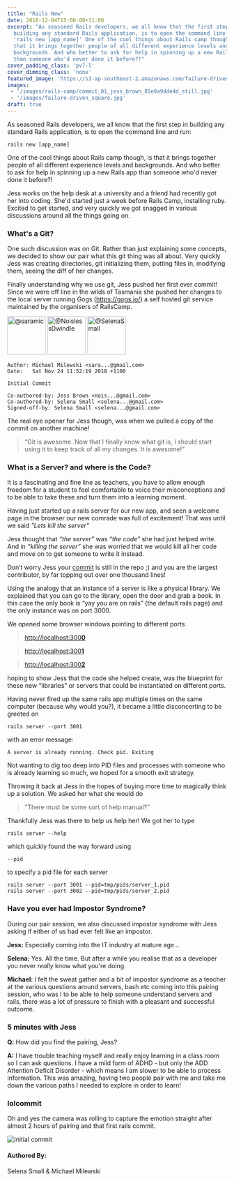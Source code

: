 ```yaml
---
title: "Rails New"
date: 2018-12-04T15:00:00+11:00
excerpt: "As seasoned Rails developers, we all know that the first step in
  building any standard Rails application, is to open the command line and run
  'rails new [app_name]' One of the cool things about Rails camp though, is
  that it brings together people of all different experience levels and
  backgrounds. And who better to ask for help in spinning up a new Rails app
  than someone who'd never done it before?!"
cover_padding_class: 'pv7-l'
cover_dimming_class: 'none'
featured_image: 'https://s3-ap-southeast-2.amazonaws.com/failure-driven-blog/railscamp-24-woodfield-hobart/commit_01_jess_brown_85e0a9dde4d.gif'
images:
 - '/images/rails-camp/commit_01_jess_brown_85e0a9dde4d_still.jpg'
 - '/images/failure-driven_square.jpg'
draft: true
---
```


As seasoned Rails developers, we all know that the first step in building any standard Rails application, is to open the command line and run:

    rails new [app_name]

One of the cool things about Rails camp though, is that it brings together people of all different experience levels and backgrounds.
And who better to ask for help in spinning up a new Rails app than someone who'd never done it before?!

Jess works on the help desk at a university and a friend had recently got her into coding. She'd started just a week before Rails Camp, installing ruby.
Excited to get started, and very quickly we got snagged in various discussions around all the things going on.

### What's a Git?

One such discussion was on Git. Rather than just explaining some concepts, we decided to show our pair what this git thing was all about.
Very quickly Jess was creating directories, git initializing them, putting files in, modifying them, seeing the diff of her changes.

Finally understanding why we use git, Jess pushed her first ever commit! Since we were off line in the wilds of Tasmania she pushed her changes to the local server running
Gogs (https://gogs.io/) a self hosted git service maintained by the organisers of RailsCamp.

<img alt="@saramic" src="//github.com/saramic.png" style="display: inline; width: 88px;" height="88" />
<img alt="@NoislessDwindle" src="//github.com/noiselessdwindle.png" style="display: inline; width: 88px;" height="88" />
<img alt="@SelenaSmall" src="//github.com/SelenaSmall.png" style="display: inline; width: 88px;" height="88" />

    Author: Michael Milewski <sara...@gmail.com>
    Date:   Sat Nov 24 11:52:19 2018 +1100

    Initial Commit

    Co-authored-by: Jess Brown <nois...@gmail.com>
    Co-authored-by: Selena Small <selena...@gmail.com>
    Signed-off-by: Selena Small <selena...@gmail.com>

The real eye opener for Jess though, was when we pulled a copy of the commit on another machine!

> “Git is awesome. Now that I finally know what git is, I should start using it to keep track of all my changes. It is awesome!”

### What is a Server? and where is the Code?

It is a fascinating and fine line as teachers, you have to allow enough freedom for a student to feel comfortable
to voice their misconceptions and to be able to take these and turn them into a learning moment.

Having just started up a rails server for our new app, and seen a welcome page in the browser our new comrade was full of excitement!
That was until we said _"Lets kill the server"_

Jess thought that _“the server”_ was _“the code”_ she had just helped write. And in _“killing the server”_ she was worried
that we would kill all her code and move on to get someone to write it instead.

Don’t worry Jess your [commit](https://github.com/failure-driven/railscamp-search-term/graphs/contributors) is still in the repo ;)
and you are the largest contributor, by far topping out over one thousand lines!

Using the analogy that an instance of a server is like a physical library. We explained that you can go to the library,
open the door and grab a book. In this case the only book is “yay you are on rails” (the default rails page) and the only instance was on port 3000.

We opened some browser windows pointing to different ports

> [http://localhost:300**0**](http://localhost:3000)

> [http://localhost:300**1**](http://localhost:3001)

> [http://localhost:300**2**](http://localhost:3002)

hoping to show Jess that the code she helped create, was the blueprint for these new “libraries” or servers that could be instantiated on different ports.

Having never fired up the same rails app multiple times on the same computer (because why would you?), it became a little
disconcerting to be greeted on

    rails server --port 3001

with an error message:

    A server is already running. Check pid. Exiting

Not wanting to dig too deep into PID files and processes with someone who is already learning so much, we hoped for a smooth exit strategy.

Throwing it back at Jess in the hopes of buying more time to magically think up a solution. We asked her what she would do

> "There must be some sort of help manual?"

Thankfully Jess was there to help us help her! We got her to type

    rails server --help

which quickly found the way forward using

    --pid

to specify a pid file for each server

    rails server --port 3001 --pid=tmp/pids/server_1.pid
    rails server --port 3002 --pid=tmp/pids/server_2.pid

### Have you ever had Impostor Syndrome?

During our pair session, we also discussed impostor syndrome with Jess asking if either of us had ever felt like an impostor.

**Jess:** Especially coming into the IT industry at mature age...

**Selena:** Yes. All the time. But after a while you realise that as a developer you never _really_ know what you're doing.

**Michael:** I felt the sweat gather and a bit of impostor syndrome as a teacher at the various questions around servers,
bash etc coming into this pairing session, who was I to be able to help someone understand servers and rails, there was
a lot of pressure to finish with a pleasant and successful outcome.

### 5 minutes with Jess

**Q:** How did you find the pairing, Jess?

**A:** I have trouble teaching myself and really enjoy learning in a class room so I can ask questions.
I have a mild form of ADHD - but only the ADD Attention Deficit Disorder - which means I am slower to be able to process information.
This was amazing, having two people pair with me and take me down the various paths I needed to explore in order to learn!

### lolcommit

Oh and yes the camera was rolling to capture the emotion straight after almost 2 hours of pairing and that first rails commit.

![initial commit](https://s3-ap-southeast-2.amazonaws.com/failure-driven-blog/railscamp-24-woodfield-hobart/commit_01_jess_brown_85e0a9dde4d.gif)


#### Authored By:

Selena Small & Michael Milewski
